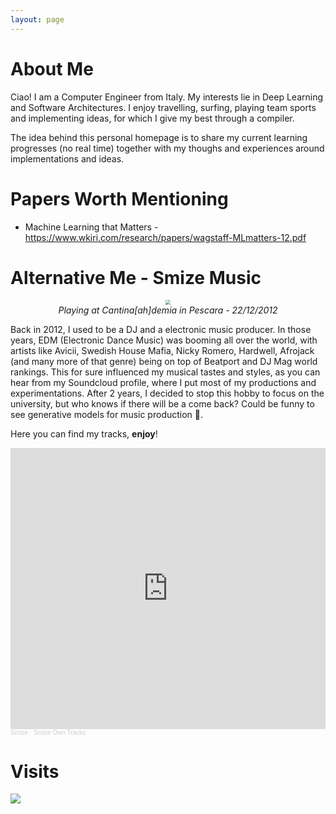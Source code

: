 ```yaml
---
layout: page
---
```

# About Me
Ciao! I am a Computer Engineer from Italy. My interests lie in Deep Learning and Software Architectures.
I enjoy travelling, surfing, playing team sports and implementing ideas, for which I give my best through a compiler.

The idea behind this personal homepage is to share my current learning progresses (no real time) together with my thoughs and experiences around implementations and ideas.

# Papers Worth Mentioning

- Machine Learning that Matters - https://www.wkiri.com/research/papers/wagstaff-MLmatters-12.pdf

# Alternative Me - Smize Music

<center><img src="{{site.url}}/assets/images/about/20121222cantinaaccademia-pescara.jpg" style="zoom: 50%"><br><em>Playing at Cantina[ah]demia in Pescara - 22/12/2012</em></center>

Back in 2012, I used to be a DJ and a electronic music producer. In those years, EDM (Electronic Dance Music) was booming all over the world, with artists like Avicii, Swedish House Mafia, Nicky Romero, Hardwell, Afrojack (and many more of that genre) being on top of Beatport and DJ Mag world rankings. This for sure influenced my musical tastes and styles, as you can hear from my Soundcloud profile, where I put most of my productions and experimentations. After 2 years, I decided to stop this hobby to focus on the university, but who knows if there will be a come back? Could be funny to see generative models for music production 🤣. 

Here you can find my tracks, **enjoy**!

<iframe width="100%" height="450" scrolling="no" frameborder="no" allow="autoplay" src="https://w.soundcloud.com/player/?url=https%3A//api.soundcloud.com/playlists/1192769074&color=%23372c29&auto_play=false&hide_related=false&show_comments=true&show_user=true&show_reposts=false&show_teaser=true"></iframe><div style="font-size: 10px; color: #cccccc;line-break: anywhere;word-break: normal;overflow: hidden;white-space: nowrap;text-overflow: ellipsis; font-family: Interstate,Lucida Grande,Lucida Sans Unicode,Lucida Sans,Garuda,Verdana,Tahoma,sans-serif;font-weight: 100;"><a href="https://soundcloud.com/smizemuzik" title="Smize" target="_blank" style="color: #cccccc; text-decoration: none;">Smize</a> · <a href="https://soundcloud.com/smizemuzik/sets/smize-own-tracks" title="Smize Own Tracks" target="_blank" style="color: #cccccc; text-decoration: none;">Smize Own Tracks</a></div>

# Visits
<a href='https://clustrmaps.com/site/1bg4z'  title='Visit tracker'><img src='//clustrmaps.com/map_v2.png?cl=ffffff&w=500&t=n&d=AAVhaTEJ8Kqr6U2KhjYn8D6DHlpk5yYWKhrtZAXadxM'/></a>
